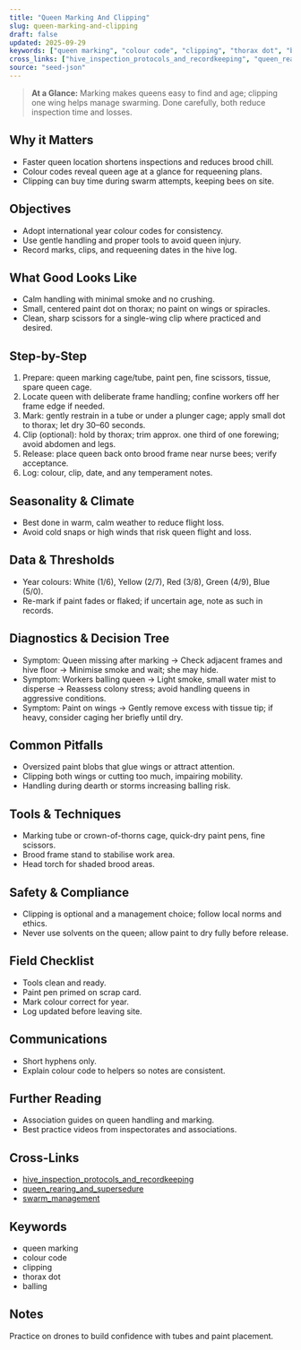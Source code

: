 ```yaml
---
title: "Queen Marking And Clipping"
slug: queen-marking-and-clipping
draft: false
updated: 2025-09-29
keywords: ["queen marking", "colour code", "clipping", "thorax dot", "balling"]
cross_links: ["hive_inspection_protocols_and_recordkeeping", "queen_rearing_and_supersedure", "swarm_management"]
source: "seed-json"
---
```


> **At a Glance:** Marking makes queens easy to find and age; clipping one wing helps manage swarming. Done carefully, both reduce inspection time and losses.

## Why it Matters
- Faster queen location shortens inspections and reduces brood chill.
- Colour codes reveal queen age at a glance for requeening plans.
- Clipping can buy time during swarm attempts, keeping bees on site.

## Objectives
- Adopt international year colour codes for consistency.
- Use gentle handling and proper tools to avoid queen injury.
- Record marks, clips, and requeening dates in the hive log.

## What Good Looks Like
- Calm handling with minimal smoke and no crushing.
- Small, centered paint dot on thorax; no paint on wings or spiracles.
- Clean, sharp scissors for a single-wing clip where practiced and desired.

## Step-by-Step
1) Prepare: queen marking cage/tube, paint pen, fine scissors, tissue, spare queen cage.
2) Locate queen with deliberate frame handling; confine workers off her frame edge if needed.
3) Mark: gently restrain in a tube or under a plunger cage; apply small dot to thorax; let dry 30–60 seconds.
4) Clip (optional): hold by thorax; trim approx. one third of one forewing; avoid abdomen and legs.
5) Release: place queen back onto brood frame near nurse bees; verify acceptance.
6) Log: colour, clip, date, and any temperament notes.

## Seasonality & Climate
- Best done in warm, calm weather to reduce flight loss.
- Avoid cold snaps or high winds that risk queen flight and loss.

## Data & Thresholds
- Year colours: White (1/6), Yellow (2/7), Red (3/8), Green (4/9), Blue (5/0).
- Re-mark if paint fades or flaked; if uncertain age, note as such in records.

## Diagnostics & Decision Tree
- Symptom: Queen missing after marking -> Check adjacent frames and hive floor -> Minimise smoke and wait; she may hide.
- Symptom: Workers balling queen -> Light smoke, small water mist to disperse -> Reassess colony stress; avoid handling queens in aggressive conditions.
- Symptom: Paint on wings -> Gently remove excess with tissue tip; if heavy, consider caging her briefly until dry.

## Common Pitfalls
- Oversized paint blobs that glue wings or attract attention.
- Clipping both wings or cutting too much, impairing mobility.
- Handling during dearth or storms increasing balling risk.

## Tools & Techniques
- Marking tube or crown-of-thorns cage, quick-dry paint pens, fine scissors.
- Brood frame stand to stabilise work area.
- Head torch for shaded brood areas.

## Safety & Compliance
- Clipping is optional and a management choice; follow local norms and ethics.
- Never use solvents on the queen; allow paint to dry fully before release.

## Field Checklist
- Tools clean and ready.
- Paint pen primed on scrap card.
- Mark colour correct for year.
- Log updated before leaving site.

## Communications
- Short hyphens only.
- Explain colour code to helpers so notes are consistent.

## Further Reading
- Association guides on queen handling and marking.
- Best practice videos from inspectorates and associations.

## Cross-Links
- [hive_inspection_protocols_and_recordkeeping](/topics/hive-inspection-protocols-and-recordkeeping/)
- [queen_rearing_and_supersedure](/topics/queen-rearing-and-supersedure/)
- [swarm_management](/topics/swarm-management/)

## Keywords
- queen marking
- colour code
- clipping
- thorax dot
- balling

## Notes
Practice on drones to build confidence with tubes and paint placement.
